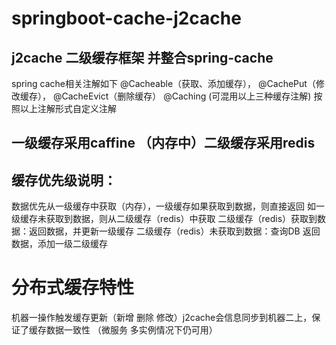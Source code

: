 # springboot-cache-j2cache

## j2cache 二级缓存框架 并整合spring-cache

spring cache相关注解如下
@Cacheable（获取、添加缓存），
@CachePut（修改缓存），
@CacheEvict（删除缓存）
@Caching (可混用以上三种缓存注解)
按照以上注解形式自定义注解

## 一级缓存采用caffine （内存中）二级缓存采用redis

## 缓存优先级说明：
数据优先从一级缓存中获取（内存），一级缓存如果获取到数据，则直接返回
如一级缓存未获取到数据，则从二级缓存（redis）中获取
二级缓存（redis）获取到数据：返回数据，并更新一级缓存
二级缓存（redis）未获取到数据：查询DB 返回数据，添加一级二级缓存

# 分布式缓存特性
机器一操作触发缓存更新（新增 删除 修改）j2cache会信息同步到机器二上，保证了缓存数据一致性
（微服务 多实例情况下仍可用）



